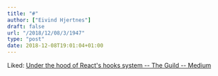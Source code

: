 ```yaml
---
title: "#"
author: ["Eivind Hjertnes"]
draft: false
url: "/2018/12/08/3/1947"
type: "post"
date: 2018-12-08T19:01:04+01:00
---
```


Liked:
[Under
the hood of React's hooks system -- The Guild -- Medium](https://medium.com/the-guild/under-the-hood-of-reacts-hooks-system-eb59638c9dba)
